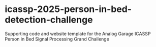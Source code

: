 # icassp-2025-person-in-bed-detection-challenge
Supporting code and website template for the Analog Garage ICASSP Person in Bed Signal Processing Grand Challenge
